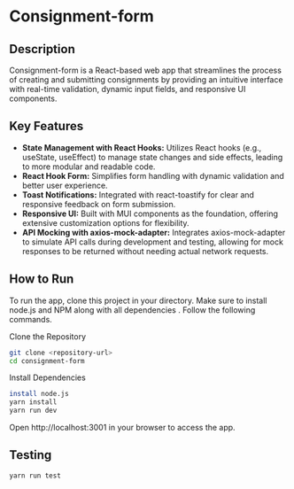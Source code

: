 # Consignment-form

## Description

Consignment-form is a React-based web app that streamlines the process of creating and submitting consignments by providing an intuitive interface with real-time validation, dynamic input fields, and responsive UI components.

## Key Features
- **State Management with React Hooks:** Utilizes React hooks (e.g., useState, useEffect) to manage state changes and side effects, leading to more modular and readable code.
- **React Hook Form:** Simplifies form handling with dynamic validation and better user experience.
- **Toast Notifications:** Integrated with react-toastify for clear and responsive feedback on form submission.
- **Responsive UI:** Built with MUI components as the foundation, offering extensive customization options for flexibility.
- **API Mocking with axios-mock-adapter:** Integrates axios-mock-adapter to simulate API calls during development and testing, allowing for mock responses to be returned without needing actual network requests.

## How to Run
  
  To run the app, clone this project in your directory. Make sure to install node.js and NPM along with all dependencies . 
  Follow the following commands.

  Clone the Repository
  ```bash
  git clone <repository-url>
  cd consignment-form
  ```

  Install Dependencies
  ```bash
  install node.js
  yarn install
  yarn run dev
  ```

  Open http://localhost:3001 in your browser to access the app.

## Testing
  ```bash
  yarn run test
  ```
